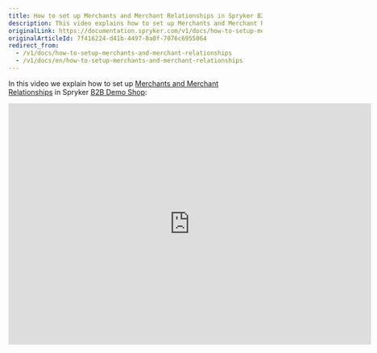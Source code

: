 ```yaml
---
title: How to set up Merchants and Merchant Relationships in Spryker B2B Demo Shop
description: This video explains how to set up Merchants and Merchant Relationships in Spryker B2B Demo Shop.
originalLink: https://documentation.spryker.com/v1/docs/how-to-setup-merchants-and-merchant-relationships
originalArticleId: 7f416224-d41b-4497-8a0f-7076c6955064
redirect_from:
  - /v1/docs/how-to-setup-merchants-and-merchant-relationships
  - /v1/docs/en/how-to-setup-merchants-and-merchant-relationships
---
```


In this video we explain how to set up [Merchants and Merchant Relationships](https://documentation.spryker.com/v1/docs/merchants-and-merchant-relations) in Spryker [B2B Demo Shop](/docs/scos/user/about-spryker/201811.0/demo-shops.html#b2b-demo-shop):

<iframe src="https://fast.wistia.net/embed/iframe/aowgi1c6k1" title="How to Setup Merchants and Merchant Relationships in Spryker B2B Video" allowtransparency="true" frameborder="0" scrolling="no" class="wistia_embed" name="wistia_embed" allowfullscreen="0" mozallowfullscreen="0" webkitallowfullscreen="0" oallowfullscreen="0" msallowfullscreen="0" width="720" height="480"></iframe>
